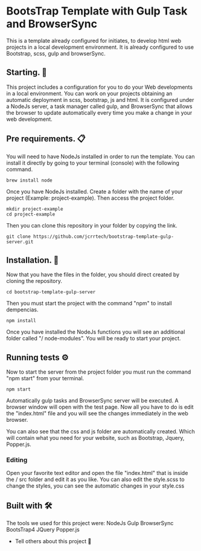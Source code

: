 # BootsTrap Template with Gulp Task and BrowserSync

This is a template already configured for initiates, to develop html web projects in a local development environment. It is already configured to use Bootstrap, scss, gulp and browserSync.

## Starting. 🚀
This project includes a configuration for you to do your Web developments in a local environment. You can work on your projects obtaining an automatic deployment in scss, bootstrap, js and html. It is configured under a NodeJs server, a task manager called gulp, and BrowserSync that allows the browser to update automatically every time you make a change in your web development.

## Pre requirements. 📋

You will need to have NodeJs installed in order to run the template. You can install it directly by going to your terminal (console) with the following command.

```
brew install node
```

Once you have NodeJs installed. Create a folder with the name of your project (Example: project-example). Then access the project folder.

```
mkdir project-example
cd project-example
```

Then you can clone this repository in your folder by copying the link.

```
git clone https://github.com/jcrrtech/bootstrap-template-gulp-server.git
```

## Installation. 🔧
Now that you have the files in the folder, you should direct created by cloning the repository.

```
cd bootstrap-template-gulp-server
```

Then you must start the project with the command "npm" to install dempencias.

```
npm install
```

Once you have installed the NodeJs functions you will see an additional folder called "/ node-modules". You will be ready to start your project.

## Running tests ⚙️

Now to start the server from the project folder you must run the command "npm start" from your terminal.

```
npm start
```

Automatically gulp tasks and BrowserSync server will be executed. A browser window will open with the test page. Now all you have to do is edit the "index.html" file and you will see the changes immediately in the web browser.

You can also see that the css and js folder are automatically created. Which will contain what you need for your website, such as Bootstrap, Jquery, Popper.js.

### Editing
Open your favorite text editor and open the file "index.html" that is inside the / src folder and edit it as you like. You can also edit the style.scss to change the styles, you can see the automatic changes in your style.css

## Built with 🛠️

The tools we used for this project were:
NodeJs
Gulp
BrowserSync
BootsTrap4
JQuery
Popper.js

* Tell others about this project 📢